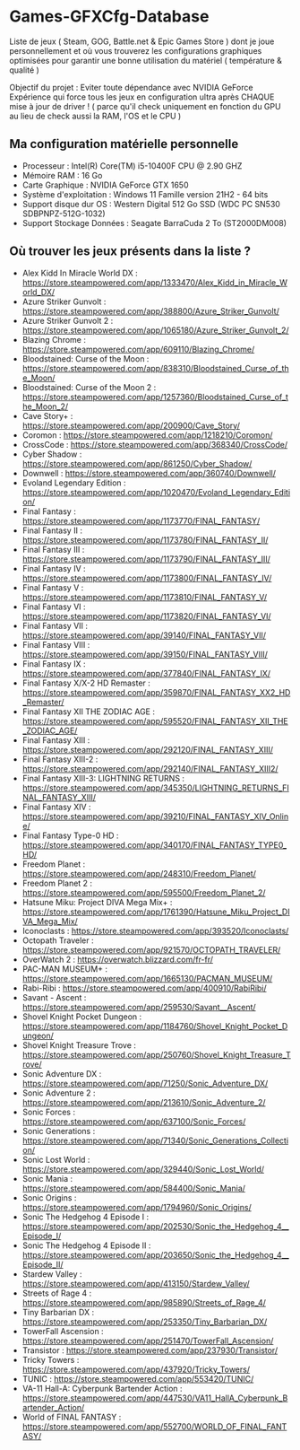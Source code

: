 # Games-GFXCfg-Database
Liste de jeux ( Steam, GOG, Battle.net & Epic Games Store ) dont je joue personnellement et où vous trouverez les configurations graphiques optimisées pour garantir une bonne utilisation du matériel ( température &amp; qualité )

Objectif du projet : Eviter toute dépendance avec NVIDIA GeForce Expérience qui force tous les jeux en configuration ultra après CHAQUE mise à jour de driver ! ( parce qu'il check uniquement en fonction du GPU au lieu de check aussi la RAM, l'OS et le CPU )

## Ma configuration matérielle personnelle

- Processeur : Intel(R) Core(TM) i5-10400F CPU @ 2.90 GHZ
- Mémoire RAM : 16 Go
- Carte Graphique : NVIDIA GeForce GTX 1650
- Système d'exploitation : Windows 11 Famille version 21H2 - 64 bits
- Support disque dur OS : Western Digital 512 Go SSD (WDC PC SN530 SDBPNPZ-512G-1032)
- Support Stockage Données : Seagate BarraCuda 2 To (ST2000DM008)

## Où trouver les jeux présents dans la liste ?

- Alex Kidd In Miracle World DX : https://store.steampowered.com/app/1333470/Alex_Kidd_in_Miracle_World_DX/
- Azure Striker Gunvolt : https://store.steampowered.com/app/388800/Azure_Striker_Gunvolt/
- Azure Striker Gunvolt 2 : https://store.steampowered.com/app/1065180/Azure_Striker_Gunvolt_2/
- Blazing Chrome : https://store.steampowered.com/app/609110/Blazing_Chrome/
- Bloodstained: Curse of the Moon : https://store.steampowered.com/app/838310/Bloodstained_Curse_of_the_Moon/
- Bloodstained: Curse of the Moon 2 : https://store.steampowered.com/app/1257360/Bloodstained_Curse_of_the_Moon_2/
- Cave Story+ : https://store.steampowered.com/app/200900/Cave_Story/
- Coromon : https://store.steampowered.com/app/1218210/Coromon/
- CrossCode : https://store.steampowered.com/app/368340/CrossCode/
- Cyber Shadow : https://store.steampowered.com/app/861250/Cyber_Shadow/
- Downwell : https://store.steampowered.com/app/360740/Downwell/
- Evoland Legendary Edition : https://store.steampowered.com/app/1020470/Evoland_Legendary_Edition/
- Final Fantasy : https://store.steampowered.com/app/1173770/FINAL_FANTASY/
- Final Fantasy II : https://store.steampowered.com/app/1173780/FINAL_FANTASY_II/
- Final Fantasy III : https://store.steampowered.com/app/1173790/FINAL_FANTASY_III/
- Final Fantasy IV : https://store.steampowered.com/app/1173800/FINAL_FANTASY_IV/
- Final Fantasy V : https://store.steampowered.com/app/1173810/FINAL_FANTASY_V/
- Final Fantasy VI : https://store.steampowered.com/app/1173820/FINAL_FANTASY_VI/
- Final Fantasy VII : https://store.steampowered.com/app/39140/FINAL_FANTASY_VII/
- Final Fantasy VIII : https://store.steampowered.com/app/39150/FINAL_FANTASY_VIII/
- Final Fantasy IX : https://store.steampowered.com/app/377840/FINAL_FANTASY_IX/
- Final Fantasy X/X-2 HD Remaster : https://store.steampowered.com/app/359870/FINAL_FANTASY_XX2_HD_Remaster/
- Final Fantasy XII THE ZODIAC AGE : https://store.steampowered.com/app/595520/FINAL_FANTASY_XII_THE_ZODIAC_AGE/
- Final Fantasy XIII : https://store.steampowered.com/app/292120/FINAL_FANTASY_XIII/
- Final Fantasy XIII-2 : https://store.steampowered.com/app/292140/FINAL_FANTASY_XIII2/
- Final Fantasy XIII-3: LIGHTNING RETURNS : https://store.steampowered.com/app/345350/LIGHTNING_RETURNS_FINAL_FANTASY_XIII/
- Final Fantasy XIV : https://store.steampowered.com/app/39210/FINAL_FANTASY_XIV_Online/
- Final Fantasy Type-0 HD : https://store.steampowered.com/app/340170/FINAL_FANTASY_TYPE0_HD/
- Freedom Planet : https://store.steampowered.com/app/248310/Freedom_Planet/
- Freedom Planet 2 : https://store.steampowered.com/app/595500/Freedom_Planet_2/
- Hatsune Miku: Project DIVA Mega Mix+ : https://store.steampowered.com/app/1761390/Hatsune_Miku_Project_DIVA_Mega_Mix/
- Iconoclasts : https://store.steampowered.com/app/393520/Iconoclasts/
- Octopath Traveler : https://store.steampowered.com/app/921570/OCTOPATH_TRAVELER/
- OverWatch 2 : https://overwatch.blizzard.com/fr-fr/
- PAC-MAN MUSEUM+ : https://store.steampowered.com/app/1665130/PACMAN_MUSEUM/
- Rabi-Ribi : https://store.steampowered.com/app/400910/RabiRibi/
- Savant - Ascent : https://store.steampowered.com/app/259530/Savant__Ascent/
- Shovel Knight Pocket Dungeon : https://store.steampowered.com/app/1184760/Shovel_Knight_Pocket_Dungeon/
- Shovel Knight Treasure Trove : https://store.steampowered.com/app/250760/Shovel_Knight_Treasure_Trove/
- Sonic Adventure DX : https://store.steampowered.com/app/71250/Sonic_Adventure_DX/
- Sonic Adventure 2 : https://store.steampowered.com/app/213610/Sonic_Adventure_2/
- Sonic Forces : https://store.steampowered.com/app/637100/Sonic_Forces/
- Sonic Generations : https://store.steampowered.com/app/71340/Sonic_Generations_Collection/
- Sonic Lost World : https://store.steampowered.com/app/329440/Sonic_Lost_World/
- Sonic Mania : https://store.steampowered.com/app/584400/Sonic_Mania/
- Sonic Origins : https://store.steampowered.com/app/1794960/Sonic_Origins/
- Sonic The Hedgehog 4 Episode I : https://store.steampowered.com/app/202530/Sonic_the_Hedgehog_4__Episode_I/
- Sonic The Hedgehog 4 Episode II : https://store.steampowered.com/app/203650/Sonic_the_Hedgehog_4__Episode_II/
- Stardew Valley : https://store.steampowered.com/app/413150/Stardew_Valley/
- Streets of Rage 4 : https://store.steampowered.com/app/985890/Streets_of_Rage_4/
- Tiny Barbarian DX : https://store.steampowered.com/app/253350/Tiny_Barbarian_DX/
- TowerFall Ascension : https://store.steampowered.com/app/251470/TowerFall_Ascension/
- Transistor : https://store.steampowered.com/app/237930/Transistor/
- Tricky Towers : https://store.steampowered.com/app/437920/Tricky_Towers/
- TUNIC : https://store.steampowered.com/app/553420/TUNIC/
- VA-11 Hall-A: Cyberpunk Bartender Action : https://store.steampowered.com/app/447530/VA11_HallA_Cyberpunk_Bartender_Action/
- World of FINAL FANTASY : https://store.steampowered.com/app/552700/WORLD_OF_FINAL_FANTASY/
